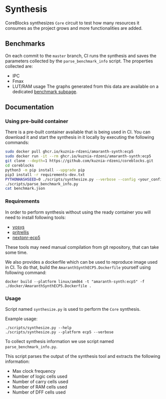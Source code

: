 # Synthesis

CoreBlocks synthesizes `Core` circuit to test how many resources it consumes as the project
grows and more functionalities are added.


## Benchmarks

On each commit to the `master` branch, CI runs the synthesis and saves the parameters collected by the `parse_benchmark_info` script.
The properties collected are:
- IPC
- Fmax
- LUT/RAM usage
The graphs generated from this data are available on a dedicated [benchmark subpage](https://kuznia-rdzeni.github.io/coreblocks/dev/benchmark/).

## Documentation

### Using pre-build container

There is a pre-built container available that is being used in CI. You can
download it and start the synthesis in it locally by executing the following commands:

```bash
sudo docker pull ghcr.io/kuznia-rdzeni/amaranth-synth:ecp5
sudo docker run -it --rm ghcr.io/kuznia-rdzeni/amaranth-synth:ecp5 
git clone --depth=1 https://github.com/kuznia-rdzeni/coreblocks.git
cd coreblocks
python3 -m pip install --upgrade pip
pip3 install -r requirements-dev.txt
PYTHONHASHSEED=0 ./scripts/synthesize.py --verbose --config <your_config>
./scripts/parse_benchmark_info.py
cat benchmark.json
```

### Requirements

In order to perform synthesis without using the ready container you will need to install following tools:
  * [yosys](https://github.com/YosysHQ/yosys)
  * [prjtrellis](https://github.com/YosysHQ/prjtrellis)
  * [nextpnr-ecp5](https://github.com/YosysHQ/nextpnr.git)

These tools may need manual compilation from git repository, that can take some time.

We also provides a dockerfile which can be used to reproduce image used in CI.
To do that, build the `AmaranthSynthECP5.Dockerfile` yourself using following command:
```
docker build --platform linux/amd64 -t "amaranth-synth:ecp5" -f ./docker/AmaranthSynthECP5.Dockerfile .
```


### Usage

Script named `synthesize.py` is used to perform the `Core` synthesis.

Example usage:
```
./scripts/synthesize.py --help
./scripts/synthesize.py --platform ecp5 --verbose
```

To collect synthesis information we use script named `parse_benchmark_info.py`.

This script parses the output of the synthesis tool and extracts the
following information:
  - Max clock frequency
  - Number of logic cells used
  - Number of carry cells used
  - Number of RAM cells used
  - Number of DFF cells used
